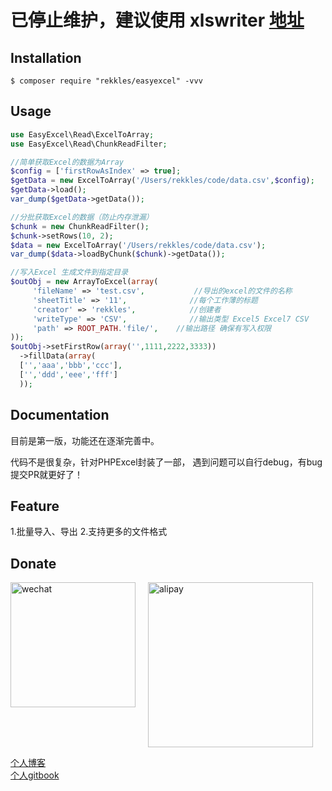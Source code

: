 
# 已停止维护，建议使用 xlswriter [地址](https://xlswriter-docs.viest.me/)


## Installation

```shell
$ composer require "rekkles/easyexcel" -vvv
```

## Usage
```php
use EasyExcel\Read\ExcelToArray;
use EasyExcel\Read\ChunkReadFilter;

//简单获取Excel的数据为Array
$config = ['firstRowAsIndex' => true];
$getData = new ExcelToArray('/Users/rekkles/code/data.csv',$config);
$getData->load();
var_dump($getData->getData());

//分批获取Excel的数据（防止内存泄漏）
$chunk = new ChunkReadFilter();
$chunk->setRows(10, 2);
$data = new ExcelToArray('/Users/rekkles/code/data.csv');
var_dump($data->loadByChunk($chunk)->getData());

//写入Excel 生成文件到指定目录
$outObj = new ArrayToExcel(array(
     'fileName' => 'test.csv',           //导出的excel的文件的名称
     'sheetTitle' => '11',              //每个工作薄的标题
     'creator' => 'rekkles',            //创建者
     'writeType' => 'CSV',              //输出类型 Excel5 Excel7 CSV
     'path' => ROOT_PATH.'file/',    //输出路径 确保有写入权限
));
$outObj->setFirstRow(array('',1111,2222,3333))
  ->fillData(array(
  ['','aaa','bbb','ccc'],
  ['','ddd','eee','fff']
  ));
```

## Documentation
   目前是第一版，功能还在逐渐完善中。
   
   代码不是很复杂，针对PHPExcel封装了一部，
   遇到问题可以自行debug，有bug提交PR就更好了！   
## Feature
   1.批量导入、导出
   2.支持更多的文件格式
   
## Donate  

   <img src="https://rekkles.xyz/wx.png" width="200" alt="wechat" style="float:left"/>
   <img src="https://rekkles.xyz/alipay.jpeg" height="264" alt="alipay" style="padding-left:20px"/>
   
  [个人博客](https://rekkles.xyz/)  
  [个人gitbook](https://gitbook.rekkles.xyz/)  
    
       

